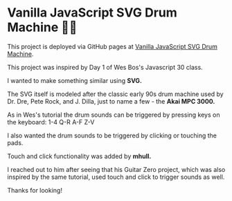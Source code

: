 # Vanilla JavaScript SVG Drum Machine 🥁🤖

This project is deployed via GitHub pages at [Vanilla JavaScript SVG Drum Machine](https://davidysoards.github.io/svg_drum_machine/).

This project was inspired by Day 1 of Wes Bos's Javascript 30 class.

I wanted to make something similar using **SVG.**

The SVG itself is modeled after the classic early 90s drum machine used by Dr. Dre, Pete Rock, and J. Dilla, just to name a few - the **Akai MPC 3000.**

As in Wes's tutorial the drum sounds can be triggered by pressing keys on the keyboard:
1-4
Q-R
A-F
Z-V

I also wanted the drum sounds to be triggered by clicking or touching the pads.

Touch and click functionality was added by **mhull.**

I reached out to him after seeing that his Guitar Zero project, which was also inspired by the same tutorial, used touch and click to trigger sounds as well.

Thanks for looking!
